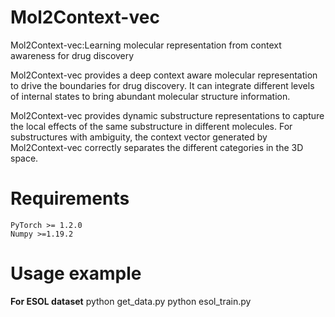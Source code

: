 # Mol2Context-vec
Mol2Context-vec:Learning molecular representation from context awareness for drug discovery

Mol2Context-vec provides a deep context aware molecular representation to drive the boundaries for drug discovery. It can integrate different levels of internal states to bring abundant molecular structure information.


Mol2Context-vec provides dynamic substructure representations to capture the local effects of the same substructure in different molecules. For substructures with ambiguity, the context vector generated by Mol2Context-vec correctly separates the different categories in the 3D space.

# Requirements 
```
PyTorch >= 1.2.0
Numpy >=1.19.2
```

# Usage example
**For ESOL dataset**
python get_data.py
python esol_train.py
